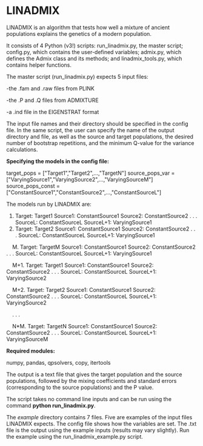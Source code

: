 # LINADMIX

LINADMIX is an algorithm that tests how well a mixture of ancient populations explains the genetics of a modern population.

It consists of 4 Python (v3!) scripts: run_linadmix.py, the master script; config.py, which contains the user-defined variables; admix.py, which defines the Admix class and its methods; and linadmix_tools.py, which contains helper functions.

The master script (run_linadmix.py) expects 5 input files:

-the .fam and .raw files from PLINK

-the .P and .Q files from ADMIXTURE

-a .ind file in the EIGENSTRAT format

The input file names and their directory should be specified in the config file. In the same script, the user can specify the name of the output directory and file, as well as the source and target populations, the desired number of bootstrap repetitions, and the minimum Q-value for the variance calculations.

**Specifying the models in the config file:**
 
target_pops = ["Target1","Target2",...,"TargetN"]
source_pops_var  = ["VaryingSource1","VaryingSource2",...,"VaryingSourceM"]
source_pops_const = ["ConstantSource1","ConstantSource2",...,"ConstantSourceL"]

The models run by LINADMIX are:
1. Target: Target1
   Source1: ConstantSource1
   Source2: ConstantSource2
   .
   .
   .
   SourceL: ConstantSourceL
   SourceL+1: VaryingSource1
2. Target: Target2
   Source1: ConstantSource1
   Source2: ConstantSource2
   .
   .
   .
   SourceL: ConstantSourceL
   SourceL+1: VaryingSource1
   
&nbsp;&nbsp;&nbsp;&nbsp;M. Target: TargetM
     Source1: ConstantSource1
     Source2: ConstantSource2
     .
     .
     .
     SourceL: ConstantSourceL
     SourceL+1: VaryingSource1
     
&nbsp;&nbsp;&nbsp;&nbsp;M+1. Target: Target1
     Source1: ConstantSource1
     Source2: ConstantSource2
     .
     .
     .
     SourceL: ConstantSourceL
     SourceL+1: VaryingSource2
     
&nbsp;&nbsp;&nbsp;&nbsp;M+2. Target: Target2
     Source1: ConstantSource1
     Source2: ConstantSource2
     .
     .
     .
     SourceL: ConstantSourceL
     SourceL+1: VaryingSource2
     
&nbsp;&nbsp;&nbsp;&nbsp;.
.
.

&nbsp;&nbsp;&nbsp;&nbsp;N*M. Target: TargetN
     Source1: ConstantSource1
     Source2: ConstantSource2
     .
     .
     .
     SourceL: ConstantSourceL
     SourceL+1: VaryingSourceM


**Required modules:**

numpy, pandas, qpsolvers, copy, itertools

The output is a text file that gives the target population and the source populations, followed by the mixing coefficients and standard errors (corresponding to the source populations) and the P value.

The script takes no command line inputs and can be run using the command **python run_linadmix.py**.

The *example* directory contains 7 files. Five are examples of the input files LINADMIX expects. The config file shows how the variables are set. The .txt
file is the output using the example inputs (results may vary slightly).
Run the example using the run_linadmix_example.py script.